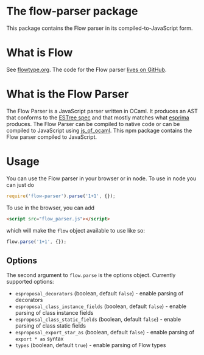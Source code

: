 # The flow-parser package

This package contains the Flow parser in its compiled-to-JavaScript form.

# What is Flow

See [flowtype.org](http://flowtype.org/). The code for the Flow parser [lives on GitHub](https://github.com/facebook/flow/tree/master/src/parser).

# What is the Flow Parser

The Flow Parser is a JavaScript parser written in OCaml. It produces an AST that conforms to the [ESTree spec](https://github.com/estree/estree) and that mostly matches what [esprima](http://esprima.org/) produces. The Flow Parser can be compiled to native code or can be compiled to JavaScript using [js_of_ocaml](http://ocsigen.org/js_of_ocaml/). This npm package contains the Flow parser compiled to JavaScript.

# Usage

You can use the Flow parser in your browser or in node. To use in node you can just do

```JavaScript
require('flow-parser').parse('1+1', {});
```

To use in the browser, you can add

```HTML
<script src="flow_parser.js"></script>
```

which will make the `flow` object available to use like so:

```JavaScript
flow.parse('1+1', {});
```

## Options

The second argument to `flow.parse` is the options object. Currently supported options:

* `esproposal_decorators` (boolean, default `false`) - enable parsing of decorators
* `esproposal_class_instance_fields` (boolean, default `false`) - enable parsing of class instance fields
* `esproposal_class_static_fields` (boolean, default `false`) - enable parsing of class static fields
* `esproposal_export_star_as` (boolean, default `false`) - enable parsing of `export * as` syntax
* `types` (boolean, default `true`) - enable parsing of Flow types
